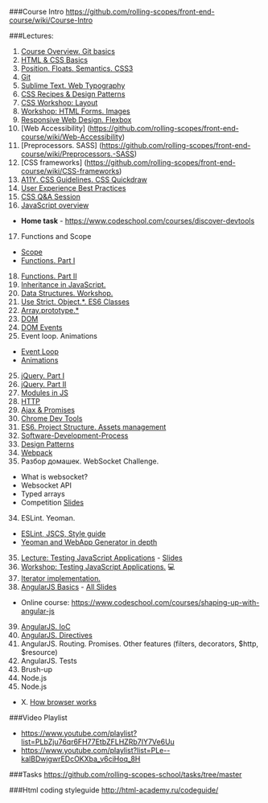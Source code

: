 ###Course Intro
https://github.com/rolling-scopes/front-end-course/wiki/Course-Intro

###Lectures:
1. [Course Overview. Git basics](https://github.com/rolling-scopes/front-end-course/wiki/Lecture:-Course-Overview.-Git-basics.)
2. [HTML & CSS Basics](https://github.com/rolling-scopes/front-end-course/wiki/Lecture:-HTML-&-CSS-Basics)
3. [Position. Floats. Semantics. CSS3](https://github.com/rolling-scopes/front-end-course/wiki/Position.-Floats.-Semantics.-CSS3)
4. [Git](https://github.com/rolling-scopes/front-end-course/wiki/Lecture:-Git)
5. [Sublime Text. Web Typography](https://github.com/rolling-scopes/front-end-course/wiki/Lecture:-Sublime-Text.-Web-typography)
6. [CSS Recipes & Design Patterns](https://github.com/rolling-scopes/front-end-course/wiki/CSS-Recipes-&-Design-Patterns)
7. [CSS Workshop: Layout](https://github.com/rolling-scopes/front-end-course/wiki/Workshop:-CSS-basics-on-practice)
8. [Workshop: HTML Forms. Images](https://github.com/rolling-scopes/front-end-course/wiki/Workshop:-HTML-Forms.-Images)
9. [Responsive Web Design. Flexbox](https://github.com/rolling-scopes/front-end-course/wiki/Responsive-Web-Design.-Flexbox)
10. [Web Accessibility] (https://github.com/rolling-scopes/front-end-course/wiki/Web-Accessibility)
11. [Preprocessors. SASS] (https://github.com/rolling-scopes/front-end-course/wiki/Preprocessors.-SASS)
12. [CSS frameworks] (https://github.com/rolling-scopes/front-end-course/wiki/CSS-frameworks)
13. [A11Y. CSS Guidelines. CSS Quickdraw](https://github.com/rolling-scopes/front-end-course/wiki/Lecture:-A11Y.-CSS-Guildelines.-CSS-Quickdraw)
14. [User Experience Best Practices](https://github.com/rolling-scopes/front-end-course/wiki/Lecture:-User-Experience-Best-Practices)
15. [CSS Q&A Session](https://github.com/rolling-scopes/front-end-course/wiki/Lecture:-CSS-Q&A-Session.-Most-frequently-asked-interview-questions)
16. [JavaScript overview](https://github.com/rolling-scopes/front-end-course/wiki/Lecture:-JavaScript-Overview)
  - __Home task__ - https://www.codeschool.com/courses/discover-devtools
17. Functions and Scope
  - [Scope](https://github.com/rolling-scopes/front-end-course/wiki/Lecture:-Scope)
  - [Functions. Part I](https://github.com/rolling-scopes/front-end-course/wiki/Lecture:-Functions-is-JavaScript)
18. [Functions. Part II](https://github.com/rolling-scopes/front-end-course/wiki/Lecture:-Functions-is-JavaScript)
19. [Inheritance in JavaScript.](https://github.com/rolling-scopes/front-end-course/wiki/Lecture:-Inheritance-in-JavaScript)
20. [Data Structures. Workshop.](https://github.com/rolling-scopes/front-end-course/wiki/Workshop:-Data-Structures.-Doubly-Linked-List.)
21. [Use Strict. Object.*. ES6 Classes](https://github.com/rolling-scopes/front-end-course/wiki/Lecture:-Use-strict.-Object.*-ES6-Classes)
22. [Array.prototype.*](https://github.com/rolling-scopes/front-end-course/wiki/Lecture:-Array.prototype.*)
23. [DOM](https://github.com/rolling-scopes/front-end-course/wiki/Lecture:-DOM.-Events.)
24. [DOM Events](https://github.com/rolling-scopes/front-end-course/wiki/Lecture:-DOM.-Events.)
24. Event loop. Animations 
  - [Event Loop](https://github.com/rolling-scopes/front-end-course/wiki/Lecture:-Event-Loop)
  - [Animations](https://github.com/rolling-scopes/front-end-course/wiki/Lecture:-Animations)
25. [jQuery. Part I](https://github.com/rolling-scopes/front-end-course/wiki/Lecture:-jQuery)
26. [jQuery. Part II](https://github.com/rolling-scopes/front-end-course/wiki/Lecture:-jQuery)
27. [Modules in JS](https://github.com/rolling-scopes/front-end-course/wiki/Lecture:-Modules-in-JS)
28. [HTTP](https://github.com/rolling-scopes/front-end-course/wiki/Lecture:-HTTP)
29. [Ajax & Promises](https://github.com/rolling-scopes/front-end-course/wiki/Lecture:-Ajax-&-Promises) 
30. [Chrome Dev Tools](https://github.com/rolling-scopes/front-end-course/wiki/Lecture:-Chrome-Dev-Tools)
31. [ES6. Project Structure. Assets management](https://github.com/rolling-scopes/front-end-course/wiki/Lecture:-ES6.-Project-structure.-Assets-management)
46. [Software-Development-Process](https://github.com/rolling-scopes/front-end-course/wiki/Lecture:-Software-Development-Process)
47. [Design Patterns](https://github.com/rolling-scopes/front-end-course/wiki/Lecture:-Design-Patterns)
32. [Webpack](https://github.com/rolling-scopes/front-end-course/wiki/Lecture:-Webpack)
33. Разбор домашек. WebSocket Challenge.
  - What is websocket?
  - Websocket API
  - Typed arrays
  - Сompetition [Slides](http://rolling-scopes.github.io/slides/school/ws/WebSockets.pptx)
34. ESLint. Yeoman.
   - [ESLint, JSCS, Style guide](https://github.com/rolling-scopes/front-end-course/wiki/Lecture:-ESLint-&-JSCS-&-Style-guilde)
  - [Yeoman and WebApp Generator in depth](https://github.com/rolling-scopes/front-end-course/wiki/Lecture:-Yeoman-and-WebApp-Generator-in-depth)
35. [Lecture: Testing JavaScript Applications](https://github.com/rolling-scopes/front-end-course/wiki/Lecture:-Testing-Javascript-Applications) - [Slides](http://rootthelure.github.io/js-testing-talk/#/)
36. [Workshop: Testing JavaScript Applications.](https://github.com/rolling-scopes/front-end-course/wiki/Workshop:-Testing-Javascript-Applications) :computer: 
37. [Iterator implementation.](https://github.com/rolling-scopes/front-end-course/wiki/Lecture:-Iterator-implementation.)
38. [AngularJS Basics](https://github.com/rolling-scopes/front-end-course/wiki/Angular-JS-Basics) - [All Slides](http://rolling-scopes.github.io/slides/school/angular_baranoshnik.zip)
  - Online course: https://www.codeschool.com/courses/shaping-up-with-angular-js
39. [AngularJS. IoC](https://github.com/rolling-scopes/front-end-course/wiki/Angular-JS.-part2)
40. [AngularJS. Directives](https://github.com/rolling-scopes/front-end-course/wiki/Angular-JS.-part-3.-Directives)
41. AngularJS. Routing. Promises. Other features (filters, decorators, $http, $resource)
42. AngularJS. Tests 
43. Brush-up
44. Node.js
45. Node.js


- X. [How browser works](https://github.com/rolling-scopes/front-end-course/wiki/Lecture:-How-browser-works)  


###Video Playlist
- https://www.youtube.com/playlist?list=PLbZju76qr6FH77EtbZFLHZRb7IY7Ve6Uu
- https://www.youtube.com/playlist?list=PLe--kalBDwjgwrEDcOKXba_v6ciHoq_8H

###Tasks
https://github.com/rolling-scopes-school/tasks/tree/master

###Html coding styleguide
http://html-academy.ru/codeguide/